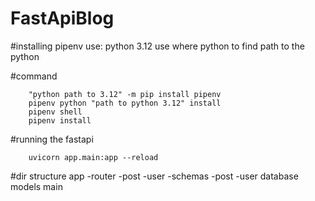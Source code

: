 # FastApiBlog

#installing pipenv
use: python 3.12
use where python to find path to the python


#command

```
    "python path to 3.12" -m pip install pipenv
    pipenv python "path to python 3.12" install
    pipenv shell
    pipenv install
```


#running the fastapi
```
    uvicorn app.main:app --reload
```


#dir structure
app
 -router
    -post
    -user
 -schemas
    -post
    -user
database
models
main
